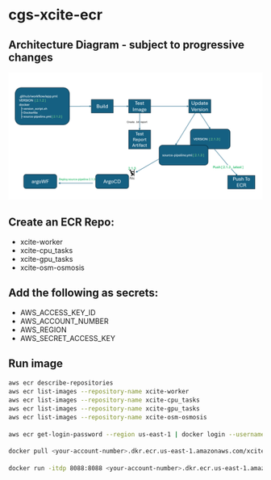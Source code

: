 # cgs-xcite-ecr

## Architecture Diagram - subject to progressive changes 

![version-1](doc/version-1.png)


## Create an ECR Repo: 
- xcite-worker
- xcite-cpu_tasks
- xcite-gpu_tasks
- xcite-osm-osmosis

## Add the following as secrets: 

- AWS_ACCESS_KEY_ID
- AWS_ACCOUNT_NUMBER
- AWS_REGION
- AWS_SECRET_ACCESS_KEY


## Run image

```sh
aws ecr describe-repositories
aws ecr list-images --repository-name xcite-worker
aws ecr list-images --repository-name xcite-cpu_tasks
aws ecr list-images --repository-name xcite-gpu_tasks
aws ecr list-images --repository-name xcite-osm-osmosis

aws ecr get-login-password --region us-east-1 | docker login --username AWS --password-stdin <your-account-number>.dkr.ecr.us-east-1.amazonaws.com

docker pull <your-account-number>.dkr.ecr.us-east-1.amazonaws.com/xcite-worker:latest

docker run -itdp 8088:8088 <your-account-number>.dkr.ecr.us-east-1.amazonaws.com/xcite-worker:latest
```